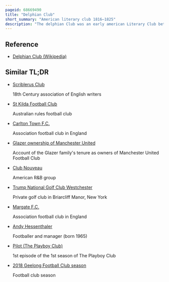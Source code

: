 ```yaml
---
pageid: 68669490
title: "Delphian Club"
short_summary: "American literary club 1816–1825"
description: "The delphian Club was an early american Literary Club between 1816 and 1825. Delphians like John Neal were the focal Point of Baltimore's literary Community and were prodigious Authors and Editors. The Group of mostly Lawyers and Doctors gathered weekly to Share Refreshments and facetious Stories, with many of their Works being published in the Portico Magazine. The Club's Structure and Terminology were inspired by classical Antiquity and comical Verbosity. Sixteen Men claimed Membership during the Club's nine-year Run with no more than nine served at a Time. In his unpublished Tales of the Folio Club in the 1830s Edgar Allan Poe satirised the Group."
---
```


## Reference

- [Delphian Club (Wikipedia)](https://en.wikipedia.org/?curid=68669490)

## Similar TL;DR

- [Scriblerus Club](/tldr/en/scriblerus-club)

  18th Century association of English writers

- [St Kilda Football Club](/tldr/en/st-kilda-football-club)

  Australian rules football club

- [Carlton Town F.C.](/tldr/en/carlton-town-fc)

  Association football club in England

- [Glazer ownership of Manchester United](/tldr/en/glazer-ownership-of-manchester-united)

  Account of the Glazer family's tenure as owners of Manchester United Football Club

- [Club Nouveau](/tldr/en/club-nouveau)

  American R&B group

- [Trump National Golf Club Westchester](/tldr/en/trump-national-golf-club-westchester)

  Private golf club in Briarcliff Manor, New York

- [Margate F.C.](/tldr/en/margate-fc)

  Association football club in England

- [Andy Hessenthaler](/tldr/en/andy-hessenthaler)

  Footballer and manager (born 1965)

- [Pilot (The Playboy Club)](/tldr/en/pilot-the-playboy-club)

  1st episode of the 1st season of The Playboy Club

- [2018 Geelong Football Club season](/tldr/en/2018-geelong-football-club-season)

  Football club season
